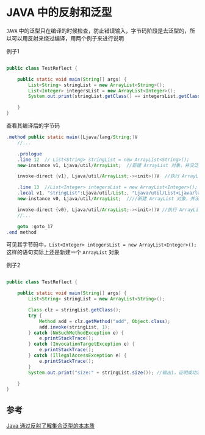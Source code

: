 # JAVA 中的反射和泛型

`JAVA` 中的泛型只在编译的时候检查，防止错误输入，字节码阶段是去泛型的，所以可以用反射来绕过编译，用两个例子来进行说明

例子1

```java

public class TestReflect {

    public static void main(String[] args) {
        List<String> stringList = new ArrayList<String>();
        List<Integer> integersList = new ArrayList<Integer>();
        System.out.print(stringList.getClass() == integersList.getClass());//打印结果为 true

    }
}
```

查看其编译后的字节码

```java
.method public static main([Ljava/lang/String;)V
    //...

    .prologue
    .line 12  // List<String> stringList = new ArrayList<String>();
    new-instance v1, Ljava/util/ArrayList;  //新建 ArrayList 对象，并没泛型的影子

    invoke-direct {v1}, Ljava/util/ArrayList;-><init>()V  //执行 ArrayList 构造方法

    .line 13  //List<Integer> integersList = new ArrayList<Integer>();
    .local v1, "stringList":Ljava/util/List;, "Ljava/util/List<Ljava/lang/String;>;"
    new-instance v0, Ljava/util/ArrayList;  ////新建 ArrayList 对象，并没泛型的影子

    invoke-direct {v0}, Ljava/util/ArrayList;-><init>()V //执行 ArrayList 构造方法
    //...

    goto :goto_17
.end method
```

可见其字节码中，`List<Integer> integersList = new ArrayList<Integer>();` 这样的语句实际上还是新建一个 `ArrayList` 对象

例子2

```java

public class TestReflect {

    public static void main(String[] args) {
        List<String> stringList = new ArrayList<String>();

        Class clz = stringList.getClass();
        try {
            Method add = clz.getMethod("add", Object.class);
            add.invoke(stringList, 1);
        } catch (NoSuchMethodException e) {
            e.printStackTrace();
        } catch (InvocationTargetException e) {
            e.printStackTrace();
        } catch (IllegalAccessException e) {
            e.printStackTrace();
        }
        System.out.print("size:" + stringList.size()); //输出1，证明成功添加一个 int 类型对象到 List<String> 类型的列表

    }
}
```

## 参考

[Java 通过反射了解集合泛型的本本质](http://www.imooc.com/video/3738)
